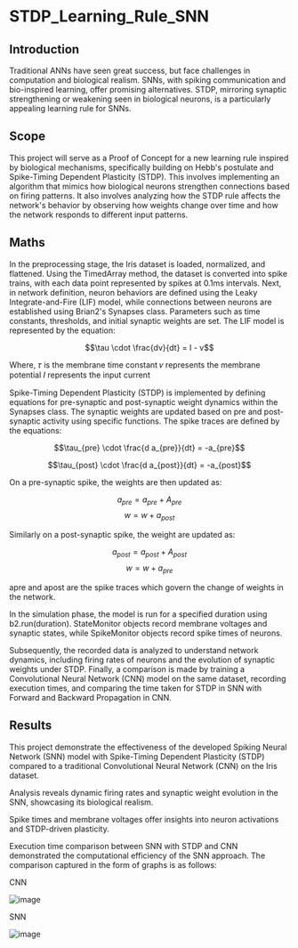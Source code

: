 # STDP_Learning_Rule_SNN

## Introduction
Traditional ANNs have seen great success, but face challenges in computation and
biological realism. SNNs, with spiking communication and bio-inspired learning,
offer promising alternatives. STDP, mirroring synaptic strengthening or weakening
seen in biological neurons, is a particularly appealing learning rule for SNNs.

## Scope
This project will serve as a Proof of Concept for a new learning rule inspired by
biological mechanisms, specifically building on Hebb's postulate and Spike-Timing
Dependent Plasticity (STDP). This involves implementing an algorithm that mimics
how biological neurons strengthen connections based on firing patterns. It also
involves analyzing how the STDP rule affects the network's behavior by observing
how weights change over time and how the network responds to different input
patterns.

## Maths
In the preprocessing stage, the Iris dataset is loaded, normalized, and flattened.
Using the TimedArray method, the dataset is converted into spike trains, with
each data point represented by spikes at 0.1ms intervals.
Next, in network definition, neuron behaviors are defined using the Leaky
Integrate-and-Fire (LIF) model, while connections between neurons are
established using Brian2's Synapses class. Parameters such as time constants,
thresholds, and initial synaptic weights are set.
The LIF model is represented by the equation:

$$\tau \cdot \frac{dv}{dt} = I - v$$

Where,
𝜏 is the membrane time constant
𝑣 represents the membrane potential
𝐼 represents the input current

Spike-Timing Dependent Plasticity (STDP) is implemented by defining equations
for pre-synaptic and post-synaptic weight dynamics within the Synapses class. The
synaptic weights are updated based on pre and post-synaptic activity using
specific functions. The spike traces are defined by the equations:

$$\tau_{pre} \cdot \frac{d a_{pre}}{dt} = -a_{pre}$$

$$\tau_{post} \cdot \frac{d a_{post}}{dt} = -a_{post}$$

On a pre-synaptic spike, the weights are then updated as:

$$a_{pre} = a_{pre} + A_{pre}$$
$$w = w + a_{post}$$

Similarly on a post-synaptic spike, the weight are updated as:

$$a_{post} = a_{post} + A_{post}$$
$$w = w + a_{pre}$$

apre and apost are the spike traces which govern the change of weights in the
network.

In the simulation phase, the model is run for a specified duration using
b2.run(duration). StateMonitor objects record membrane voltages and synaptic
states, while SpikeMonitor objects record spike times of neurons.

Subsequently, the recorded data is analyzed to understand network dynamics,
including firing rates of neurons and the evolution of synaptic weights under STDP.
Finally, a comparison is made by training a Convolutional Neural Network (CNN)
model on the same dataset, recording execution times, and comparing the time
taken for STDP in SNN with Forward and Backward Propagation in CNN.

## Results
This project demonstrate the effectiveness of the developed Spiking Neural
Network (SNN) model with Spike-Timing Dependent Plasticity (STDP) compared to
a traditional Convolutional Neural Network (CNN) on the Iris dataset.

Analysis reveals dynamic firing rates and synaptic weight evolution in the SNN,
showcasing its biological realism.

Spike times and membrane voltages offer insights into neuron activations and
STDP-driven plasticity.

Execution time comparison between SNN with STDP and CNN demonstrated the
computational efficiency of the SNN approach. The comparison captured in the
form of graphs is as follows:

CNN

![image](https://github.com/user-attachments/assets/43e98cb7-156d-4771-9cec-11877b9fa663)

SNN

![image](https://github.com/user-attachments/assets/68f5850b-8a8b-4af4-a6bf-d1967646b4d6)







